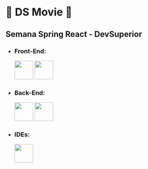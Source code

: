 # 🌸 DS Movie 🌸

## Semana Spring React - DevSuperior

+ ### Front-End:
     <img heigth="50" width="50" src="https://cdn.jsdelivr.net/gh/devicons/devicon/icons/typescript/typescript-original.svg" />
     <img heigth="50" width="50" src="https://cdn.jsdelivr.net/gh/devicons/devicon/icons/react/react-original.svg" />
     

+ ### Back-End:
     <img heigth="50" width="50" src="https://cdn.jsdelivr.net/gh/devicons/devicon/icons/java/java-original.svg" />
     <img heigth="50" width="50" src="https://cdn.jsdelivr.net/gh/devicons/devicon/icons/spring/spring-original.svg" />
     
    
+ ### IDEs:
     <img heigth="50" width="50" src="https://cdn.jsdelivr.net/gh/devicons/devicon/icons/vscode/vscode-original.svg" />
